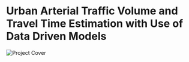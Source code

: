 # Urban Arterial Traffic Volume and Travel Time Estimation with Use of Data Driven Models
![Project Cover](.MScThesis/cover.jfif)
